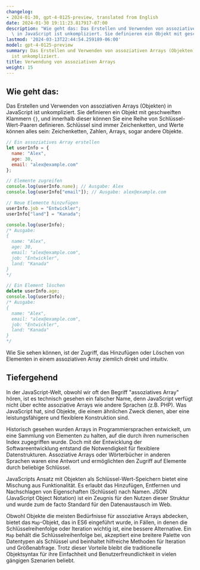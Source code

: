 ```yaml
---
changelog:
- 2024-01-30, gpt-4-0125-preview, translated from English
date: 2024-01-30 19:11:23.817917-07:00
description: "Wie geht das: Das Erstellen und Verwenden von assoziativen Arrays (Objekten)\
  \ in JavaScript ist unkompliziert. Sie definieren ein Objekt mit geschweiften\u2026"
lastmod: '2024-03-13T22:44:54.259189-06:00'
model: gpt-4-0125-preview
summary: Das Erstellen und Verwenden von assoziativen Arrays (Objekten) in JavaScript
  ist unkompliziert.
title: Verwendung von assoziativen Arrays
weight: 15
---
```


## Wie geht das:
Das Erstellen und Verwenden von assoziativen Arrays (Objekten) in JavaScript ist unkompliziert. Sie definieren ein Objekt mit geschweiften Klammern `{}`, und innerhalb dieser können Sie eine Reihe von Schlüssel-Wert-Paaren definieren. Schlüssel sind immer Zeichenketten, und Werte können alles sein: Zeichenketten, Zahlen, Arrays, sogar andere Objekte.

```javascript
// Ein assoziatives Array erstellen
let userInfo = {
  name: "Alex",
  age: 30,
  email: "alex@example.com"
};

// Elemente zugreifen
console.log(userInfo.name); // Ausgabe: Alex
console.log(userInfo["email"]); // Ausgabe: alex@example.com

// Neue Elemente hinzufügen
userInfo.job = "Entwickler";
userInfo["land"] = "Kanada";

console.log(userInfo);
/* Ausgabe:
{
  name: "Alex",
  age: 30,
  email: "alex@example.com",
  job: "Entwickler",
  land: "Kanada"
}
*/

// Ein Element löschen
delete userInfo.age;
console.log(userInfo);
/* Ausgabe:
{
  name: "Alex",
  email: "alex@example.com",
  job: "Entwickler",
  land: "Kanada"
}
*/
```

Wie Sie sehen können, ist der Zugriff, das Hinzufügen oder Löschen von Elementen in einem assoziativen Array ziemlich direkt und intuitiv.

## Tiefergehend
In der JavaScript-Welt, obwohl wir oft den Begriff "assoziatives Array" hören, ist es technisch gesehen ein falscher Name, denn JavaScript verfügt nicht über echte assoziative Arrays wie andere Sprachen (z.B. PHP). Was JavaScript hat, sind Objekte, die einem ähnlichen Zweck dienen, aber eine leistungsfähigere und flexiblere Konstruktion sind.

Historisch gesehen wurden Arrays in Programmiersprachen entwickelt, um eine Sammlung von Elementen zu halten, auf die durch ihren numerischen Index zugegriffen wurde. Doch mit der Entwicklung der Softwareentwicklung entstand die Notwendigkeit für flexiblere Datenstrukturen. Assoziative Arrays oder Wörterbücher in anderen Sprachen waren eine Antwort und ermöglichten den Zugriff auf Elemente durch beliebige Schlüssel.

JavaScripts Ansatz mit Objekten als Schlüssel-Wert-Speichern bietet eine Mischung aus Funktionalität. Es erlaubt das Hinzufügen, Entfernen und Nachschlagen von Eigenschaften (Schlüssel) nach Namen. JSON (JavaScript Object Notation) ist ein Zeugnis für den Nutzen dieser Struktur und wurde zum de facto Standard für den Datenaustausch im Web.

Obwohl Objekte die meisten Bedürfnisse für assoziative Arrays abdecken, bietet das `Map`-Objekt, das in ES6 eingeführt wurde, in Fällen, in denen die Schlüsselreihenfolge oder Iteration wichtig ist, eine bessere Alternative. Ein `Map` behält die Schlüsselreihenfolge bei, akzeptiert eine breitere Palette von Datentypen als Schlüssel und beinhaltet hilfreiche Methoden für Iteration und Größenabfrage. Trotz dieser Vorteile bleibt die traditionelle Objektsyntax für ihre Einfachheit und Benutzerfreundlichkeit in vielen gängigen Szenarien beliebt.
